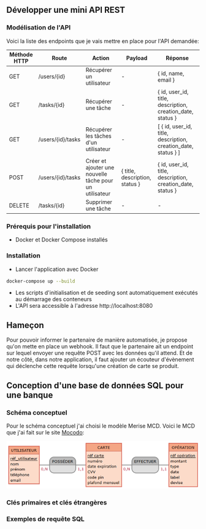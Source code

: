 ## Développer une mini API REST

### Modélisation de l'API
Voici la liste des endpoints que je vais mettre en place pour l'API demandée:

| Méthode HTTP | Route                       | Action                                                   | Payload                         | Réponse                                                        |  
|--------------|-----------------------------|----------------------------------------------------------|---------------------------------|----------------------------------------------------------------|
| GET          | /users/{id}                 | Récupérer un utilisateur                                 | -                               | { id, name, email }                                            |
| GET          | /tasks/{id}                 | Récupérer une tâche                                      | -                               | { id, user_id, title, description, creation_date, status }     |
| GET          | /users/{id}/tasks           | Récupérer les tâches d'un utilisateur                    | -                               | [ { id, user_id, title, description, creation_date, status } ] |
| POST         | /users/{id}/tasks           | Créer et ajouter une nouvelle tâche pour un utilisateur  | { title, description, status }  | { id, user_id, title, description, creation_date, status }     |
| DELETE       | /tasks/{id}                 | Supprimer une tâche                                      | -                               | -                                                              |

### Prérequis pour l'installation

- Docker et Docker Compose installés

### Installation

- Lancer l'application avec Docker 
```bash
docker-compose up --build
```
- Les scripts d'initialisation et de seeding sont automatiquement exécutés au démarrage des conteneurs
- L'API sera accessible à l'adresse http://localhost:8080


## Hameçon

Pour pouvoir informer le partenaire de manière automatisée, je propose qu'on mette en place un webhook. Il faut que le partenaire ait un endpoint sur lequel envoyer une requête POST avec les données qu'il attend. Et de notre côté, dans notre application, il faut ajouter un écouteur d'évènement qui déclenche cette requête lorsqu'une création de carte se produit.

## Conception d'une base de données SQL pour une banque

### Schéma conceptuel

Pour le schéma conceptuel j'ai choisi le modèle Merise MCD. Voici le MCD que j'ai fait sur le site [Mocodo](https://www.mocodo.net/?mcd=eNpFj00KwjAQRvc5xRxgFrp1V2qEgtjSpm4l2hED-SNNRY_gUXqOXMxQC26G7xuY95heVMeqKwTv2x2ENN8vU1RajTLSFBCsMwg-75cQ06zT7B_OEgIZqTRr6q5Lnz1vETYn6P80hO0WyqIVnC3zR4ebDDEf28mkOTiEIYuAXl4FGZWzCOX5jHBzA4FXuXot784OYMiOE2nGDwdein71LeTFVDfp0xaiqk_sH1en89m14o2zUdqYf3l7-ukRtLySzoWeaiT2BTygX4c=):

![MCD](docs/mcd.png)

### Clés primaires et clés étrangères



### Exemples de requête SQL